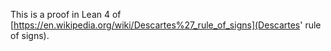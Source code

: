 This is a proof in Lean 4 of [https://en.wikipedia.org/wiki/Descartes%27_rule_of_signs](Descartes' rule of signs).
